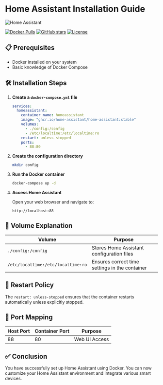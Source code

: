 # Home Assistant Installation Guide

![Home Assistant](https://www.home-assistant.io/images/favicon-192x192.png)

[![Docker Pulls](https://img.shields.io/docker/pulls/homeassistant/home-assistant)](https://hub.docker.com/r/homeassistant/home-assistant)
[![GitHub stars](https://img.shields.io/github/stars/home-assistant/core)](https://github.com/home-assistant/core)
[![License](https://img.shields.io/github/license/home-assistant/core)](https://github.com/home-assistant/core/blob/dev/LICENSE)

## 📋 Prerequisites

- Docker installed on your system
- Basic knowledge of Docker Compose

## 🛠️ Installation Steps

1. **Create a `docker-compose.yml` file**

   ```yaml
   services:
     homeassistant:
       container_name: homeassistant
       image: "ghcr.io/home-assistant/home-assistant:stable"
       volumes:
         - ./config:/config
         - /etc/localtime:/etc/localtime:ro
       restart: unless-stopped
       ports:
         - 88:80
   ```

2. **Create the configuration directory**

   ```bash
   mkdir config
   ```

3. **Run the Docker container**

   ```bash
   docker-compose up -d
   ```

4. **Access Home Assistant**

   Open your web browser and navigate to:
   
   ```
   http://localhost:88
   ```

## 📂 Volume Explanation

| Volume                  | Purpose                                             |
|-----------------|-----------------------------------------------------|
| `./config:/config` | Stores Home Assistant configuration files           |
| `/etc/localtime:/etc/localtime:ro` | Ensures correct time settings in the container |

## 🔄 Restart Policy

The `restart: unless-stopped` ensures that the container restarts automatically unless explicitly stopped.

## 🚪 Port Mapping

| Host Port | Container Port | Purpose |
|-----------|----------------|----------------------|
| 88        | 80             | Web UI Access       |

## ✅ Conclusion

You have successfully set up Home Assistant using Docker. You can now customize your Home Assistant environment and integrate various smart devices.

